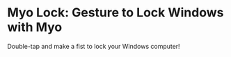 # Myo Lock: Gesture to Lock Windows with Myo

Double-tap and make a fist to lock your Windows computer!
